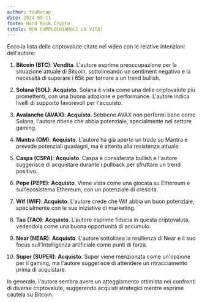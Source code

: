 ```yaml
---
author: YouRecap
date: 2024-09-11
fonte: Hard Rock Crypto
titolo: NON COMPLICHIAMOCI LA VITA!
---
```


Ecco la lista delle criptovalute citate nel video con le relative intenzioni dell'autore:

1. **Bitcoin (BTC)**: **Vendita**. L'autore esprime preoccupazione per la situazione attuale di Bitcoin, sottolineando un sentiment negativo e la necessità di superare i 65k per tornare a un trend bullish.

2. **Solana (SOL)**: **Acquisto**. Solana è vista come una delle criptovalute più promettenti, con una buona adozione e performance. L'autore indica livelli di supporto favorevoli per l'acquisto.

3. **Avalanche (AVAX)**: **Acquisto**. Sebbene AVAX non performi bene come Solana, l'autore ritiene che abbia potenziale, specialmente nel settore gaming.

4. **Mantra (OM)**: **Acquisto**. L'autore ha già aperto un trade su Mantra e prevede potenziali guadagni, ma è attento alla resistenza attuale.

5. **Caspa (CSPA)**: **Acquisto**. Caspa è considerata bullish e l'autore suggerisce di acquistare durante i pullback per sfruttare un trend positivo.

6. **Pepe (PEPE)**: **Acquisto**. Viene vista come una giocata su Ethereum e sull'ecosistema Ethereum, con un potenziale di crescita.

7. **Wif (WIF)**: **Acquisto**. L'autore crede che Wif abbia un buon potenziale, specialmente con le sue iniziative di marketing.

8. **Tao (TAO)**: **Acquisto**. L'autore esprime fiducia in questa criptovaluta, vedendola come una buona opportunità di accumulo.

9. **Near (NEAR)**: **Acquisto**. L'autore sottolinea la resilienza di Near e il suo focus sull'intelligenza artificiale come punti di forza.

10. **Super (SUPER)**: **Acquisto**. Super viene menzionata come un'opzione per il gaming, ma l'autore suggerisce di attendere un ritracciamento prima di acquistare.

In generale, l'autore sembra avere un atteggiamento ottimista nei confronti di diverse criptovalute, suggerendo acquisti strategici mentre esprime cautela su Bitcoin.
